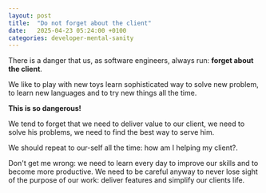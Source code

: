 ```yaml
---
layout: post
title:  "Do not forget about the client"
date:   2025-04-23 05:24:00 +0100
categories: developer-mental-sanity
---
```


There is a danger that us, as software engineers, always run: **forget about the client**.

We like to play with new toys learn sophisticated way to solve new problem, to learn new languages and 
to try new things all the time. 

**This is so dangerous!**

We tend to forget that we need to deliver value to our client, we need to solve his problems, we need to
find the best way to serve him. 

We should repeat to our-self all the time: how am I helping my client?.

Don't get me wrong: we need to learn every day to improve our skills and to become more productive.
We need to be careful anyway to never lose sight of the purpose of our work: deliver features and simplify
our clients life. 

